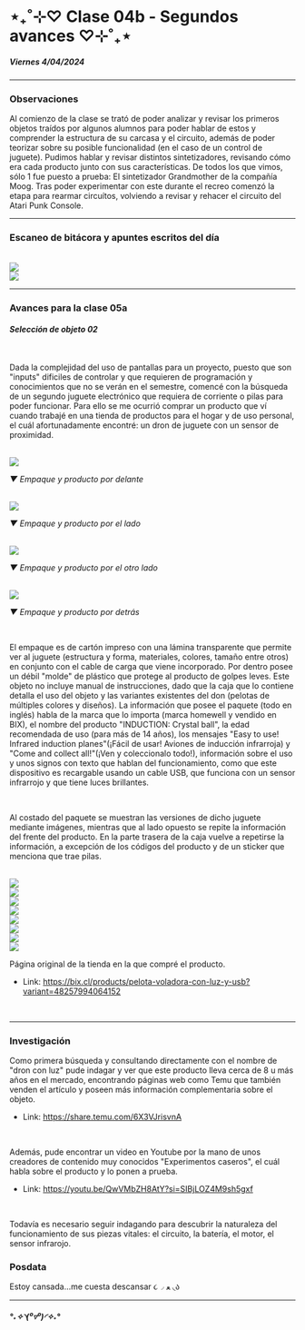 # ⋆₊˚⊹♡ Clase 04b - Segundos avances ♡⊹˚₊⋆
##### _Viernes 4/04/2024_

***
 
### Observaciones

<!---Recordar para programar "md" (markdown): 
- https://github.com/adam-p/markdown-here/wiki/Markdown-Cheatsheet 
- https://www.markdownguide.org/basic-syntax/
- El Domingo 30 de marzo cumplí 25... no se porqué me gustaría sentirme orgullosa de ello, que se me reconociera --->
Al comienzo de la clase se trató de poder analizar y revisar los primeros objetos traídos por algunos alumnos para poder hablar de estos y comprender la estructura de su carcasa y el circuito, además de poder teorizar sobre su posible funcionalidad (en el caso de un control de juguete). Pudimos hablar y revisar distintos sintetizadores, revisando cómo era cada producto junto con sus características. De todos los que vimos, sólo 1 fue puesto a prueba: El sintetizador Grandmother de la compañía Moog. Tras poder experimentar con este durante el recreo comenzó la etapa para rearmar circuítos, volviendo a revisar y rehacer el circuito del Atari Punk Console.

***
 
### Escaneo de bitácora y apuntes escritos del día

<br>
<img src="./image/001-08.04.jpg">
<br>
<img src="./image/002-08.04.jpg">
<br>

***

### Avances para la clase 05a

#### _Selección de objeto 02_

<br>

Dada la complejidad del uso de pantallas para un proyecto, puesto que son "inputs" dificiles de controlar y que requieren de programación y conocimientos que no se verán en el semestre, comencé con la búsqueda de un segundo juguete electrónico que requiera de corriente o pilas para poder funcionar. Para ello se me ocurrió comprar un producto que ví cuando trabajé en una tienda de productos para el hogar y de uso personal, el cuál afortunadamente encontré: un dron de juguete con un sensor de proximidad.

<br>

<img src="./image/003-08.04.jpeg">

_▼ Empaque y producto por delante_

<br>

<img src="./image/004-08.04.jpeg">

_▼ Empaque y producto por el lado_

<br>

<img src="./image/005-08.04.jpeg">

_▼ Empaque y producto por el otro lado_

<br>

<img src="./image/006-08.04.jpeg">

_▼ Empaque y producto por detrás_

<br>

El empaque es de cartón impreso con una lámina transparente que permite ver al juguete (estructura y forma, materiales, colores, tamaño entre otros) en conjunto con el cable de carga que viene incorporado. Por dentro posee un débil "molde" de plástico que protege al producto de golpes leves. Este objeto no incluye manual de instrucciones, dado que la caja que lo contiene detalla el uso del objeto y las variantes existentes del don (pelotas de múltiples colores y diseños). La información que posee el paquete (todo en inglés) habla de la marca que lo importa (marca homewell y vendido en BIX), el nombre del producto "INDUCTION: Crystal ball", la edad recomendada de uso (para más de 14 años), los mensajes "Easy to use! Infrared induction planes"(¡Fácil de usar! Aviones de inducción infrarroja) y "Come and collect all!"(¡Ven y coleccionalo todo!), información sobre el uso y unos signos con texto que hablan del funcionamiento, como que este dispositivo es recargable usando un cable USB, que funciona con un sensor infrarrojo y que tiene luces brillantes.

<br>

Al costado del paquete se muestran las versiones de dicho juguete mediante imágenes, mientras que al lado opuesto se repite la información del frente del producto. En la parte trasera de la caja vuelve a repetirse la información, a excepción de los códigos del producto y de un sticker que menciona que trae pilas.

<br>

<img src="./image/007-08.04.jpeg">

<br>

<img src="./image/008-08.04.jpeg">

<br>

<img src="./image/009-08.04.jpeg">

<br>

<img src="./image/010-08.04.jpeg">

<br>

<img src="./image/011-08.04.jpeg">

<br>

<img src="./image/012-08.04.jpeg">

<br>

<img src="./image/013-08.04.jpeg">

<br>

<img src="./image/014-08.04.jpeg">

<br>

Página original de la tienda en la que compré el producto. 

- Link: https://bix.cl/products/pelota-voladora-con-luz-y-usb?variant=48257994064152

<br>

***

### Investigación

Como primera búsqueda y consultando directamente con el nombre de "dron con luz" pude indagar y ver que este producto lleva cerca de 8 u más años en el mercado, encontrando páginas web como Temu que también venden el artículo y poseen más información complementaria sobre el objeto.

- Link: https://share.temu.com/6X3VJrisvnA

<br>

Además, pude encontrar un video en Youtube por la mano de unos creadores de contenido muy conocidos "Experimentos caseros", el cuál habla sobre el producto y lo ponen a prueba.

- Link: https://youtu.be/QwVMbZH8AtY?si=SIBjLOZ4M9sh5gxf

<br>

Todavía es necesario seguir indagando para descubrir la naturaleza del funcionamiento de sus piezas vitales: el circuito, la batería, el motor, el sensor infrarojo.

### Posdata

Estoy cansada...me cuesta descansar ૮◞ ﻌ ◟ა

***

 ##### *°˖✧◝(⁰▿⁰)◜✧˖°*
